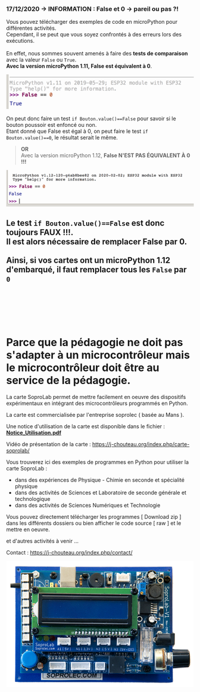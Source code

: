 ### 17/12/2020 -> INFORMATION : False et 0 -> pareil ou pas ?!

Vous pouvez télécharger des exemples de code en microPython pour différentes activités.<br>
Cependant, il se peut que vous soyez confrontés à des erreurs lors des exécutions.<br>
<br>
En effet, nous sommes souvent amenés à faire des **tests de comparaison** avec la valeur <code>False</code> ou <code>True</code>.<br>
**Avec la version microPython 1.11, False est équivalent à 0**.


![60% center](https://github.com/SoproLab/Soprolab/blob/master/Mise_a_jour/microPython_1_11.png)

On peut donc faire un test <code>if Bouton.value()==False</code> pour savoir si le bouton poussoir est enfoncé ou non.<br>
Etant donné que False est égal à 0, on peut faire le test <code>if Bouton.value()==0</code>, le résultat serait le même.<br>
>  <b>OR</b><br>
Avec la version microPython 1.12, **False N'EST PAS ÉQUIVALENT À 0 !!!**


![60% center](https://github.com/SoproLab/Soprolab/blob/master/Mise_a_jour/microPython_1_12.png)

Le test <code>if Bouton.value()==False</code> est donc toujours FAUX !!!.<br>
**Il est alors nécessaire de remplacer False par 0.**<br>
<br>
Ainsi, si vos cartes ont un microPython 1.12 d'embarqué, il faut remplacer tous les <code>False</code> par <code> 0 </code>
<br>
<br>
---
<br>
<br>

# Parce que la pédagogie ne doit pas s'adapter à un microcontrôleur mais le microcontrôleur doit être au service de la pédagogie.

La carte SoproLab permet de mettre facilement en oeuvre des dispositifs expérimentaux en intégrant des microcontrôleurs programmés en Python.

La carte est commercialisée par l'entreprise soprolec ( basée au Mans ).

Une notice d'utilisation de la carte est disponible dans le fichier :</br>
<b><a href="https://github.com/SoproLab/Soprolab/blob/master/Notice_Utilisation.pdf"> Notice_Utilisation.pdf </a></b></br>

Vidéo de présentation de la carte : https://j-chouteau.org/index.php/carte-soprolab/

Vous trouverez ici des exemples de programmes en Python pour utiliser la carte SoproLab :
- dans des expériences de Physique - Chimie en seconde et spécialité physique
- dans des activités de Sciences et Laboratoire de seconde générale et technologique
- dans des activités de Sciences Numériques et Technologie

Vous pouvez directement télécharger les programmes [ Download zip ] dans les différents dossiers ou bien afficher le code source [ raw ] et le mettre en oeuvre.

et d'autres activités à venir ...

Contact : https://j-chouteau.org/index.php/contact/

![60% center](SoproLab-V2-LCD.jpg)
